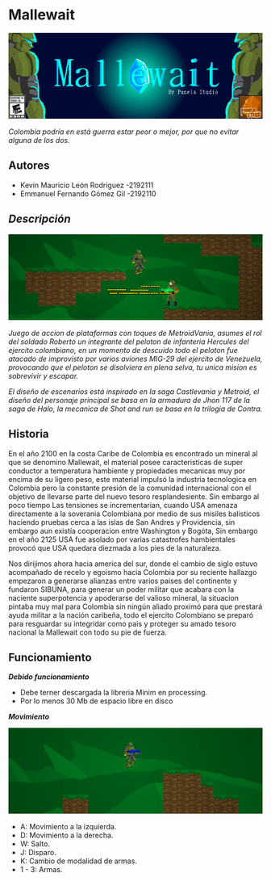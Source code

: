 # Mallewait
   ![Xd](https://github.com/Computer-Programming-I-UIS/game-mellewaitt/blob/Me/Juego/about/Banner.png)

   _Colombia podría en está guerra estar peor o mejor, por que no evitar alguna de los dos._
  
  ## Autores
   * Kevin Mauricio León Rodriguez -2192111
   * Emmanuel Fernando Gómez Gil   -2192110

  ## _Descripción_
  ![Captura1](https://github.com/Computer-Programming-I-UIS/game-mellewaitt/blob/Me/Juego/about/Captura%201.png)
  
   _Juego de accion de plataformas con toques de MetroidVania, asumes el rol del soldado Roberto 
   un integrante del peloton de infanteria Hercules del ejercito colombiano, en  un momento de descuido 
   todo el peloton fue atacado de improvisto por varios aviones MIG-29 del ejercito de Venezuela, provocando 
   que el peloton se disolviera en plena selva, tu unica mision es sobrevivir y escapar._
   
   _El diseño de escenarios está inspirado en la saga Castlevania y Metroid, el diseño del personaje 
   principal se basa en la armadura de Jhon 117 de la saga de Halo, la mecanica de Shot and run se basa en la trilogia 
   de Contra._ 
  
  ## Historia
   
   En el año 2100 en la costa Caribe de Colombia es encontrado un mineral al que se denomino Mallewait, el
   material posee caracteristicas de super conductor a temperatura hambiente y propiedades mecanicas muy por
   encima de su ligero peso, este material impulsó la industria  tecnologica en Colombia pero la constante presión 
   de la comunidad internacional con el objetivo de llevarse parte del nuevo tesoro resplandesiente.
   Sin embargo al poco tiempo Las tensiones se incrementarian, cuando USA amenaza directamente a la soverania Colombiana
   por medio de sus misiles balisticos haciendo pruebas cerca a las islas de San Andres y Providencia, sin embargo aun existía cooperacion entre
   Washington y Bogóta, Sin embargo en el año 2125 USA fue asolado por varias catastrofes hambientales provocó que USA quedara 
   diezmada a los pies de la naturaleza.
   
   Nos dirijimos ahora hacia america del sur, donde el cambio de siglo estuvo acompañado de recelo y egoismo hacia Colombia por su reciente hallazgo
   empezaron a generarse alianzas entre varios paises del continente y fundaron SIBUNA, para generar un poder militar que acabara con la naciente superpotencia 
   y apoderarse del valioso mineral, la situacion pintaba muy mal para Colombia sin ningún aliado proximó para que prestará ayuda militar a la nación caribeña, 
   todo el ejercito Colombiano se preparó para resguardar su integridar como pais y proteger su amado tesoro nacional la Mallewait con todo su pie de fuerza.
    
    
    
    
   
  ## Funcionamiento
  
   ***Debido funcionamiento***   
   * Debe terner descargada la libreria Minim en processing.   
   * Por lo menos 30 Mb de espacio libre en disco
   
   ***Movimiento***
   
   ![Captura2](https://github.com/Computer-Programming-I-UIS/game-mellewaitt/blob/Me/Juego/about/Captura%202.png)
   * A: Movimiento a la izquierda.
   * D: Movimiento a la derecha.
   * W: Salto.
   * J: Disparo.
   * K: Cambio de modalidad de armas.
   * 1 - 3: Armas.
